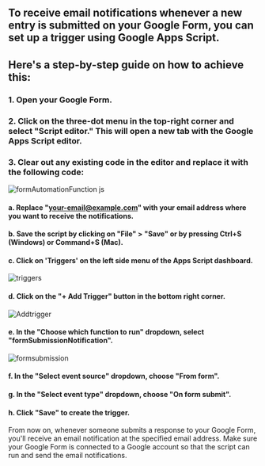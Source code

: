 ## To receive email notifications whenever a new entry is submitted on your Google Form, you can set up a trigger using Google Apps Script. 

## Here's a step-by-step guide on how to achieve this:

### 1. Open your Google Form.

### 2. Click on the three-dot menu in the top-right corner and select "Script editor." This will open a new tab with the Google Apps Script editor.

### 3. Clear out any existing code in the editor and replace it with the following code:

![formAutomationFunction js](https://github.com/evans-kithinji/Automate_Form_Submission_Notification/assets/105270837/545a4a04-2803-47c8-9d5b-be344fbf89d2)

#### a. Replace "your-email@example.com" with your email address where you want to receive the notifications.

#### b. Save the script by clicking on "File" > "Save" or by pressing Ctrl+S (Windows) or Command+S (Mac).

#### c. Click on 'Triggers' on the left side menu of the Apps Script dashboard.

![triggers](https://github.com/evans-kithinji/Automate_Form_Submission_Notification/assets/105270837/7f981c34-e1b8-4080-b220-63634926f785)

#### d. Click on the "+ Add Trigger" button in the bottom right corner.

![Addtrigger](https://github.com/evans-kithinji/Automate_Form_Submission_Notification/assets/105270837/f6f17e48-762f-429d-a28c-5c06e8e1c738)

#### e. In the "Choose which function to run" dropdown, select "formSubmissionNotification".

![formsubmission](https://github.com/evans-kithinji/Automate_Form_Submission_Notification/assets/105270837/c0cf0ccf-41a8-435f-85b0-f619774e7c8b)


#### f. In the "Select event source" dropdown, choose "From form".

#### g. In the "Select event type" dropdown, choose "On form submit".

#### h. Click "Save" to create the trigger.

From now on, whenever someone submits a response to your Google Form, you'll receive an email notification at the specified email address. Make sure your Google Form is connected to a Google account so that the script can run and send the email notifications.
